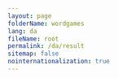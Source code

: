 ```yaml
---
layout: page
folderName: wordgames
lang: da
fileName: root
permalink: /da/result
sitemap: false
nointernationalization: true
---
```

